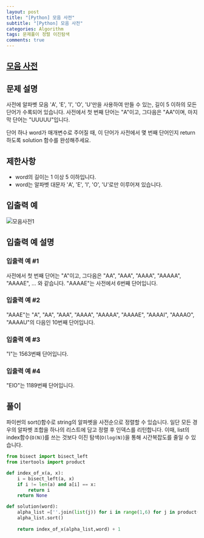 ```yaml
---  
layout: post  
title: "[Python] 모음 사전"  
subtitle: "[Python] 모음 사전"  
categories: Algorithm
tags: 문제풀이 정렬 이진탐색
comments: true  
---  
```


## [모음 사전](https://programmers.co.kr/learn/courses/30/lessons/84512)

## 문제 설명

사전에 알파벳 모음 'A', 'E', 'I', 'O', 'U'만을 사용하여 만들 수 있는, 길이 5 이하의 모든 단어가 수록되어 있습니다. 사전에서 첫 번째 단어는 "A"이고, 그다음은 "AA"이며, 마지막 단어는 "UUUUU"입니다.

단어 하나 word가 매개변수로 주어질 때, 이 단어가 사전에서 몇 번째 단어인지 return 하도록 solution 함수를 완성해주세요.

## 제한사항
- word의 길이는 1 이상 5 이하입니다.
- word는 알파벳 대문자 'A', 'E', 'I', 'O', 'U'로만 이루어져 있습니다.

## 입출력 예

![모음사전1](https://yunsikus.github.io/assets/img/post_img/모음사전1.jpg)

## 입출력 예 설명
### 입출력 예 #1

사전에서 첫 번째 단어는 "A"이고, 그다음은 "AA", "AAA", "AAAA", "AAAAA", "AAAAE", ... 와 같습니다. "AAAAE"는 사전에서 6번째 단어입니다.

### 입출력 예 #2

"AAAE"는 "A", "AA", "AAA", "AAAA", "AAAAA", "AAAAE", "AAAAI", "AAAAO", "AAAAU"의 다음인 10번째 단어입니다.

### 입출력 예 #3

"I"는 1563번째 단어입니다.

### 입출력 예 #4

"EIO"는 1189번째 단어입니다.


## 풀이

파이썬의 sort()함수로 string의 알파벳을 사전순으로 정렬할 수 있습니다. 일단 모든 경우의 알파벳 조합을 하나의 리스트에 담고 정렬 후 인덱스를 리턴합니다. 이때, list의 index함수(`O(N)`)를 쓰는 것보다 이진 탐색(`O(log(N)`)을 통해 시간복잡도를 줄일 수 있습니다. 

```python
from bisect import bisect_left
from itertools import product

def index_of_x(a, x):
    i = bisect_left(a, x)
    if i != len(a) and a[i] == x:
        return i
    return None

def solution(word):
    alpha_list =[''.join(list(j)) for i in range(1,6) for j in product(['A','E','I','O','U'], repeat=i)]    
    alpha_list.sort()
    
    return index_of_x(alpha_list,word) + 1
```